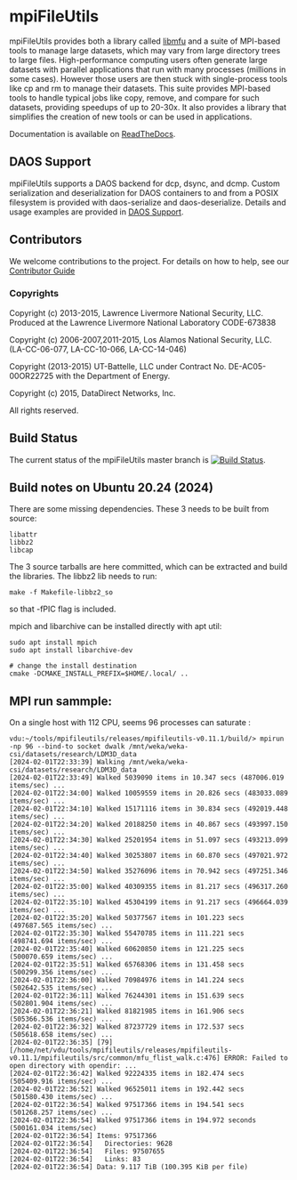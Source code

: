 # mpiFileUtils
mpiFileUtils provides both a library called [libmfu](src/common/README.md) and a suite of MPI-based tools to manage large datasets, which may vary from large directory trees to large files. High-performance computing users often generate large datasets with parallel applications that run with many processes (millions in some cases). However those users are then stuck with single-process tools like cp and rm to manage their datasets. This suite provides MPI-based tools to handle typical jobs like copy, remove, and compare for such datasets, providing speedups of up to 20-30x.  It also provides a library that simplifies the creation of new tools or can be used in applications.

Documentation is available on [ReadTheDocs](http://mpifileutils.readthedocs.io).

## DAOS Support

mpiFileUtils supports a DAOS backend for dcp, dsync, and dcmp. Custom serialization and deserialization for DAOS containers to and from a POSIX filesystem is provided with daos-serialize and daos-deserialize. Details and usage examples are provided in [DAOS Support](DAOS-Support.md).

## Contributors
We welcome contributions to the project.  For details on how to help, see our [Contributor Guide](CONTRIBUTING.md)

### Copyrights

Copyright (c) 2013-2015, Lawrence Livermore National Security, LLC.
  Produced at the Lawrence Livermore National Laboratory
  CODE-673838

Copyright (c) 2006-2007,2011-2015, Los Alamos National Security, LLC.
  (LA-CC-06-077, LA-CC-10-066, LA-CC-14-046)

Copyright (2013-2015) UT-Battelle, LLC under Contract No.
DE-AC05-00OR22725 with the Department of Energy.

Copyright (c) 2015, DataDirect Networks, Inc.

All rights reserved.

## Build Status
The current status of the mpiFileUtils master branch is [![Build Status](https://travis-ci.org/hpc/mpifileutils.png?branch=master)](https://travis-ci.org/hpc/mpifileutils).


## Build notes on Ubuntu 20.24 (2024)
There are some missing dependencies.
These 3 needs to be built from source:

```
libattr
libbz2
libcap
```

The 3 source tarballs are here committed, which can be extracted and build the libraries. The libbz2 lib needs to run:
```
make -f Makefile-libbz2_so

```
so that -fPIC flag is included.

mpich and libarchive can be installed directly with apt util:
```
sudo apt install mpich
sudo apt install libarchive-dev

# change the install destination
cmake -DCMAKE_INSTALL_PREFIX=$HOME/.local/ ..
```

## MPI run sammple:

On a single host with 112 CPU, seems 96 processes can saturate :

```
vdu:~/tools/mpifileutils/releases/mpifileutils-v0.11.1/build/> mpirun -np 96 --bind-to socket dwalk /mnt/weka/weka-csi/datasets/research/LDM3D_data
[2024-02-01T22:33:39] Walking /mnt/weka/weka-csi/datasets/research/LDM3D_data
[2024-02-01T22:33:49] Walked 5039090 items in 10.347 secs (487006.019 items/sec) ...
[2024-02-01T22:34:00] Walked 10059559 items in 20.826 secs (483033.089 items/sec) ...
[2024-02-01T22:34:10] Walked 15171116 items in 30.834 secs (492019.448 items/sec) ...
[2024-02-01T22:34:20] Walked 20188250 items in 40.867 secs (493997.150 items/sec) ...
[2024-02-01T22:34:30] Walked 25201954 items in 51.097 secs (493213.099 items/sec) ...
[2024-02-01T22:34:40] Walked 30253807 items in 60.870 secs (497021.972 items/sec) ...
[2024-02-01T22:34:50] Walked 35276096 items in 70.942 secs (497251.346 items/sec) ...
[2024-02-01T22:35:00] Walked 40309355 items in 81.217 secs (496317.260 items/sec) ...
[2024-02-01T22:35:10] Walked 45304199 items in 91.217 secs (496664.039 items/sec) ...
[2024-02-01T22:35:20] Walked 50377567 items in 101.223 secs (497687.565 items/sec) ...
[2024-02-01T22:35:30] Walked 55470785 items in 111.221 secs (498741.694 items/sec) ...
[2024-02-01T22:35:40] Walked 60620850 items in 121.225 secs (500070.659 items/sec) ...
[2024-02-01T22:35:51] Walked 65768306 items in 131.458 secs (500299.356 items/sec) ...
[2024-02-01T22:36:00] Walked 70984976 items in 141.224 secs (502642.535 items/sec) ...
[2024-02-01T22:36:11] Walked 76244301 items in 151.639 secs (502801.904 items/sec) ...
[2024-02-01T22:36:21] Walked 81821985 items in 161.906 secs (505366.536 items/sec) ...
[2024-02-01T22:36:32] Walked 87237729 items in 172.537 secs (505618.658 items/sec) ...
[2024-02-01T22:36:35] [79] [/home/net/vdu/tools/mpifileutils/releases/mpifileutils-v0.11.1/mpifileutils/src/common/mfu_flist_walk.c:476] ERROR: Failed to open directory with opendir: ...
[2024-02-01T22:36:42] Walked 92224335 items in 182.474 secs (505409.916 items/sec) ...
[2024-02-01T22:36:52] Walked 96525011 items in 192.442 secs (501580.430 items/sec) ...
[2024-02-01T22:36:54] Walked 97517366 items in 194.541 secs (501268.257 items/sec) ...
[2024-02-01T22:36:54] Walked 97517366 items in 194.972 seconds (500161.034 items/sec)
[2024-02-01T22:36:54] Items: 97517366
[2024-02-01T22:36:54]   Directories: 9628
[2024-02-01T22:36:54]   Files: 97507655
[2024-02-01T22:36:54]   Links: 83
[2024-02-01T22:36:54] Data: 9.117 TiB (100.395 KiB per file)

```
